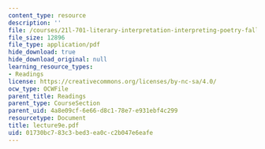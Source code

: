 ```yaml
---
content_type: resource
description: ''
file: /courses/21l-701-literary-interpretation-interpreting-poetry-fall-2003/01730bc783c3bed3ea0cc2b047e6eafe_lecture9e.pdf
file_size: 12896
file_type: application/pdf
hide_download: true
hide_download_original: null
learning_resource_types:
- Readings
license: https://creativecommons.org/licenses/by-nc-sa/4.0/
ocw_type: OCWFile
parent_title: Readings
parent_type: CourseSection
parent_uid: 4a8e09cf-6e66-d8c1-78e7-e931ebf4c299
resourcetype: Document
title: lecture9e.pdf
uid: 01730bc7-83c3-bed3-ea0c-c2b047e6eafe
---
```

